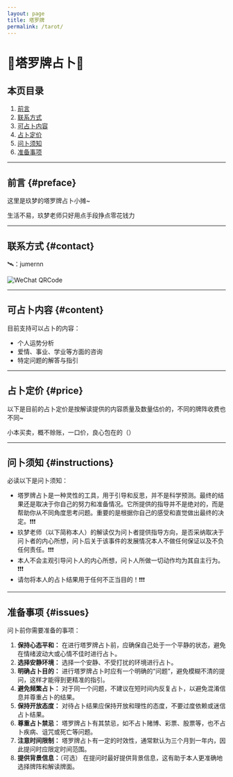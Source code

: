 ```yaml
---
layout: page
title: 塔罗牌
permalink: /tarot/
---
```


# 🔮塔罗牌占卜🔮

## 本页目录
1. [前言](#preface)
2. [联系方式](#contact)
3. [可占卜内容](#content)
4. [占卜定价](#price)
5. [问卜须知](#instructions)
6. [准备事项](#issues)

---

## 前言 {#preface}

这里是玖梦的塔罗牌占卜小摊~

生活不易，玖梦老师只好用点手段挣点零花钱力

---

## 联系方式 {#contact}

🛰：jumernn

![WeChat QRCode](../images/WeChat-QRCode.png)

---

## 可占卜内容 {#content}

目前支持可以占卜的内容：
- 个人运势分析
- 爱情、事业、学业等方面的咨询
- 特定问题的解答与指引

---

## 占卜定价 {#price}

以下是目前的占卜定价是按解读提供的内容质量及数量估价的，不同的牌阵收费也不同~

小本买卖，概不赊账，一口价，良心包在的（）

---

## 问卜须知 {#instructions}

必读以下是问卜须知：
- 塔罗牌占卜是一种灵性的工具，用于引导和反思，并不是科学预测。最终的结果还是取决于你自己的努力和准备情况。它所提供的指导并不是绝对的，而是帮助你从不同角度思考问题。重要的是根据你自己的感受和直觉做出最终的决定。❗❗❗
- 玖梦老师（以下简称本人）的解读仅为问卜者提供指导方向，是否采纳取决于问卜者的内心所想，问卜后关于该事件的发展情况本人不做任何保证以及不负任何责任。❗❗❗
- 本人不会主观引导问卜人的内心所想，问卜人所做一切动作均为其自主行为。❗❗❗
- 请勿将本人的占卜结果用于任何不正当目的！❗❗❗

---

## 准备事项 {#issues}

问卜前你需要准备的事项：
1. **保持心态平和：**
在进行塔罗牌占卜前，应确保自己处于一个平静的状态，避免在情绪波动大或心情不佳时进行占卜。
2. **选择安静环境：**
选择一个安静、不受打扰的环境进行占卜。
3. **明确占卜目的：**
进行塔罗牌占卜时应有一个明确的“问题”，避免模糊不清的提问，这样才能得到更精准的指引。
4. **避免频繁占卜：**
对于同一个问题，不建议在短时间内反复占卜，以避免混淆信息并尊重占卜的结果。
5. **保持开放态度：**
对待占卜结果应保持开放和理性的态度，不要过度依赖或迷信占卜结果。
6. **尊重占卜禁忌：**
塔罗牌占卜有其禁忌，如不占卜赌博、彩票、股票等，也不占卜疾病、诅咒或死亡等问题。
7. **注意时间限制：**
塔罗牌占卜有一定的时效性，通常默认为三个月到一年内，因此提问时应限定时间范围。
8. **提供背景信息：**（可选）
在提问时最好提供背景信息，这有助于本人更准确地选择牌阵和解读牌面。